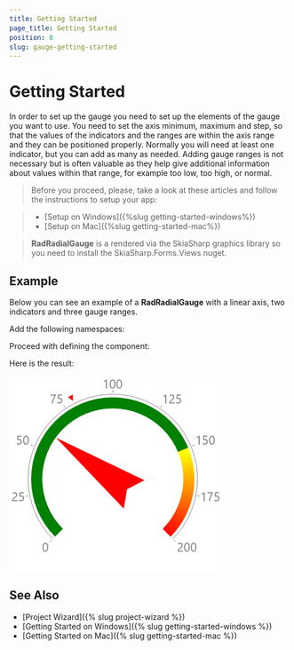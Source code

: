 ```yaml
---
title: Getting Started
page_title: Getting Started
position: 0
slug: gauge-getting-started
---
```


# Getting Started

In order to set up the gauge you need to set up the elements of the gauge you want to use. You need to set the axis minimum, maximum and step, so that the values of the indicators and the ranges are within the axis range and they can be positioned properly. Normally you will need at least one indicator, but you can add as many as needed. Adding gauge ranges is not necessary but is often valuable as they help give additional information about values within that range, for example too low, too high, or normal. 

>Before you proceed, please, take a look at these articles and follow the instructions to setup your app:

>- [Setup on Windows]({%slug getting-started-windows%})
>- [Setup on Mac]({%slug getting-started-mac%})

> **RadRadialGauge** is a rendered via the SkiaSharp graphics library so you need to install the SkiaSharp.Forms.Views nuget.

## Example

Below you can see an example of a **RadRadialGauge** with a linear axis, two indicators and three gauge ranges.

Add the following namespaces:

<snippet id='xmlns-telerikgauges'/>
<snippet id='ns-telerikgauges'/>

Proceed with defining the component:

<snippet id='gauge-getting-started-xaml'/>
<snippet id='gauge-getting-started-csharp'/>

Here is the result:
 
![Gauge example](../images/gauge-gettingstarted.png)

## See Also

- [Project Wizard]({% slug project-wizard %})
- [Getting Started on Windows]({% slug getting-started-windows %})
- [Getting Started on Mac]({% slug getting-started-mac %})
